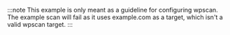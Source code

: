 <!--
SPDX-FileCopyrightText: 2020 iteratec GmbH

SPDX-License-Identifier: Apache-2.0
-->

:::note
This example is only meant as a guideline for configuring wpscan.
The example scan will fail as it uses example.com as a target, which isn't a valid wpscan target.
:::
